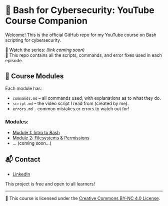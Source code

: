 # 🧠 Bash for Cybersecurity: YouTube Course Companion

Welcome! This is the official GitHub repo for my YouTube course on Bash scripting for cybersecurity.

🎥 Watch the series: *(link coming soon)*  
📂 This repo contains all the scripts, commands, and error fixes used in each episode.

## 📘 Course Modules

Each module has:
- `commands.md` – all commands used, with explanations as to what they do.
- `script.md` – the video script I read from (created by me).
- `errors.md` – common mistakes or errors to watch out for!

### Modules:
- [Module 1: Intro to Bash](modules/01-intro-to-bash)
- [Module 2: Filesystems & Permissions](modules/02-filesystem)
- ... (coming soon...)

## 📬 Contact
- [LinkedIn](https://www.linkedin.com/in/max-zominy-85ba92310/)

This project is free and open to all learners!

---
📄 This course is licensed under the [Creative Commons BY-NC 4.0 License](https://creativecommons.org/licenses/by-nc/4.0/).
